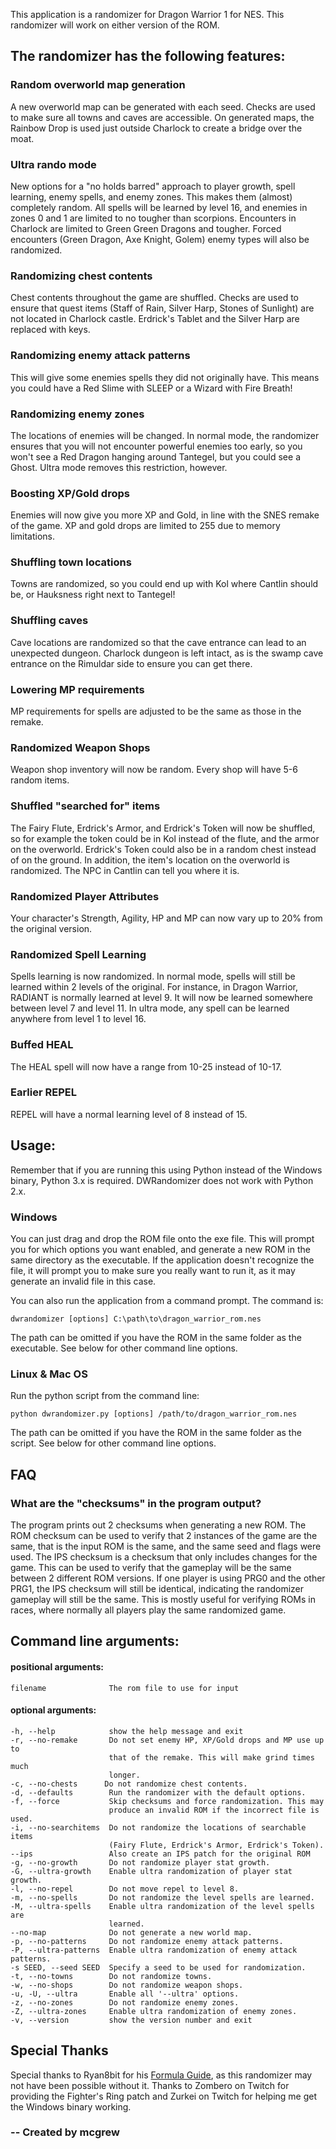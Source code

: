 This application is a randomizer for Dragon Warrior 1 for NES. This randomizer
will work on either version of the ROM.

## The randomizer has the following features:

### Random overworld map generation

A new overworld map can be generated with each seed. Checks are used to make
sure all towns and caves are accessible. On generated maps, the Rainbow Drop
is used just outside Charlock to create a bridge over the moat.

### Ultra rando mode

New options for a "no holds barred" approach to player growth, spell learning, 
enemy spells, and enemy zones. This makes them (almost) completely random.
All spells will be learned by level 16, and enemies in zones 0 and 1 are limited
to no tougher than scorpions. Encounters in Charlock are limited to Green
Green Dragons and tougher. Forced encounters (Green Dragon, Axe Knight,
Golem) enemy types will also be randomized.

### Randomizing chest contents

Chest contents throughout the game are shuffled. Checks are used to ensure that
quest items (Staff of Rain, Silver Harp, Stones of Sunlight) are not located in 
Charlock castle. Erdrick's Tablet and the Silver Harp are replaced with keys.

### Randomizing enemy attack patterns

This will give some enemies spells they did not originally have. This means you
could have a Red Slime with SLEEP or a Wizard with Fire Breath!

### Randomizing enemy zones

The locations of enemies will be changed. In normal mode, the randomizer ensures
that you will not encounter powerful enemies too early, so you won't see a Red 
Dragon hanging around Tantegel, but you could see a Ghost. Ultra mode removes
this restriction, however.

### Boosting XP/Gold drops

Enemies will now give you more XP and Gold, in line with the SNES remake of the
game. XP and gold drops are limited to 255 due to memory limitations.

### Shuffling town locations

Towns are randomized, so you could end up with Kol where Cantlin should be, or
Hauksness right next to Tantegel!
 
### Shuffling caves

Cave locations are randomized so that the cave entrance can lead to an
unexpected dungeon. Charlock dungeon is left intact, as is the swamp cave
entrance on the Rimuldar side to ensure you can get there.

### Lowering MP requirements

MP requirements for spells are adjusted to be the same as those in the remake.

### Randomized Weapon Shops

Weapon shop inventory will now be random. Every shop will have 5-6 random items.

### Shuffled "searched for" items

The Fairy Flute, Erdrick's Armor, and Erdrick's Token will now be shuffled, so
for example the token could be in Kol instead of the flute, and the armor on the
overworld. Erdrick's Token could also be in a random chest instead of on the 
ground. In addition, the item's location on the overworld is randomized. The
NPC in Cantlin can tell you where it is.

### Randomized Player Attributes

Your character's Strength, Agility, HP and MP can now vary up to 20% from the 
original version.

### Randomized Spell Learning

Spells learning is now randomized. In normal mode, spells will still be learned 
within 2 levels of the original. For instance, in Dragon Warrior, RADIANT is 
normally learned at level 9. It will now be learned somewhere between level 7 
and level 11. In ultra mode, any spell can be learned anywhere from level 1 to
level 16.

### Buffed HEAL

The HEAL spell will now have a range from 10-25 instead of 10-17.

### Earlier REPEL

REPEL will have a normal learning level of 8 instead of 15.

## Usage:

Remember that if you are running this using Python instead of the Windows
binary, Python 3.x is required. DWRandomizer does not work with Python 2.x.

### Windows

You can just drag and drop the ROM file onto the exe file. This will prompt you
for which options you want enabled, and generate a new ROM in the same directory 
as the executable. If the application doesn't recognize the file, it will 
prompt you to make sure you really want to run it, as it may generate an invalid
file in this case.

You can also run the application from a command prompt. The command is:
  
    dwrandomizer [options] C:\path\to\dragon_warrior_rom.nes

The path can be omitted if you have the ROM in the same folder as the 
executable. See below for other command line options.

### Linux & Mac OS

Run the python script from the command line: 

    python dwrandomizer.py [options] /path/to/dragon_warrior_rom.nes

The path can be omitted if you have the ROM in the same folder as the 
script. See below for other command line options.

## FAQ

### What are the "checksums" in the program output?

The program prints out 2 checksums when generating a new ROM. The ROM checksum
can be used to verify that 2 instances of the game are the same, that is the 
input ROM is the same, and the same seed and flags were used. The IPS checksum
is a checksum that only includes changes for the game. This can be used to
verify that the gameplay will be the same between 2 different ROM versions. If
one player is using PRG0 and the other PRG1, the IPS checksum will still be
identical, indicating the randomizer gameplay will still be the same. This is 
mostly useful for verifying ROMs in races, where normally all players play the 
same randomized game.

## Command line arguments:

#### positional arguments:
    filename              The rom file to use for input

#### optional arguments:
    -h, --help            show the help message and exit
    -r, --no-remake       Do not set enemy HP, XP/Gold drops and MP use up to
                          that of the remake. This will make grind times much
                          longer.
    -c, --no-chests      Do not randomize chest contents.
    -d, --defaults        Run the randomizer with the default options.
    -f, --force           Skip checksums and force randomization. This may
                          produce an invalid ROM if the incorrect file is used.
    -i, --no-searchitems  Do not randomize the locations of searchable items
                          (Fairy Flute, Erdrick's Armor, Erdrick's Token).
    --ips                 Also create an IPS patch for the original ROM
    -g, --no-growth       Do not randomize player stat growth.
    -G, --ultra-growth    Enable ultra randomization of player stat growth.
    -l, --no-repel        Do not move repel to level 8.
    -m, --no-spells       Do not randomize the level spells are learned.
    -M, --ultra-spells    Enable ultra randomization of the level spells are
                          learned.
    --no-map              Do not generate a new world map.
    -p, --no-patterns     Do not randomize enemy attack patterns.
    -P, --ultra-patterns  Enable ultra randomization of enemy attack patterns.
    -s SEED, --seed SEED  Specify a seed to be used for randomization.
    -t, --no-towns        Do not randomize towns.
    -w, --no-shops        Do not randomize weapon shops.
    -u, -U, --ultra       Enable all '--ultra' options.
    -z, --no-zones        Do not randomize enemy zones.
    -Z, --ultra-zones     Enable ultra randomization of enemy zones.
    -v, --version         show the version number and exit

## Special Thanks

Special thanks to Ryan8bit for his 
[Formula Guide](http://www.gamefaqs.com/nes/563408-dragon-warrior/faqs/61640), 
as this randomizer may not have been possible without it.  Thanks to Zombero on 
Twitch for providing the Fighter's Ring patch and Zurkei on Twitch for helping
me get the Windows binary working.


###  -- Created by mcgrew
